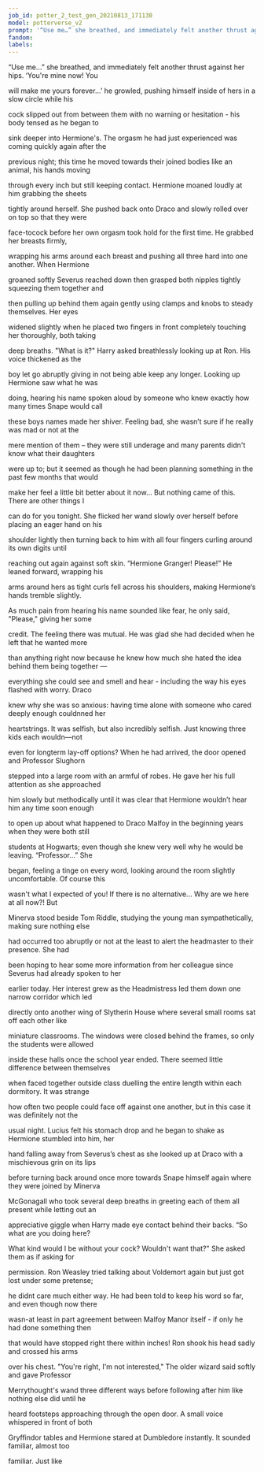 ```yaml
---
job_id: potter_2_test_gen_20210813_171130
model: potterverse_v2
prompt: '“Use me…” she breathed, and immediately felt another thrust against her hips'
fandom:
labels:
---
```


“Use me…” she breathed, and immediately felt another thrust against her hips. ‘You're mine now! You

will make me yours forever...’ he growled, pushing himself inside of hers in a slow circle while his

cock slipped out from between them with no warning or hesitation - his body tensed as he began to

sink deeper into Hermione's. The orgasm he had just experienced was coming quickly again after the

previous night; this time he moved towards their joined bodies like an animal, his hands moving

through every inch but still keeping contact. Hermione moaned loudly at him grabbing the sheets

tightly around herself. She pushed back onto Draco and slowly rolled over on top so that they were

face-tocock before her own orgasm took hold for the first time. He grabbed her breasts firmly,

wrapping his arms around each breast and pushing all three hard into one another. When Hermione

groaned softly Severus reached down then grasped both nipples tightly squeezing them together and

then pulling up behind them again gently using clamps and knobs to steady themselves. Her eyes

widened slightly when he placed two fingers in front completely touching her thoroughly, both taking

deep breaths. "What is it?" Harry asked breathlessly looking up at Ron. His voice thickened as the

boy let go abruptly giving in not being able keep any longer. Looking up Hermione saw what he was

doing, hearing his name spoken aloud by someone who knew exactly how many times Snape would call

these boys names made her shiver. Feeling bad, she wasn’t sure if he really was mad or not at the

mere mention of them – they were still underage and many parents didn't know what their daughters

were up to; but it seemed as though he had been planning something in the past few months that would

make her feel a little bit better about it now… But nothing came of this. There are other things I

can do for you tonight. She flicked her wand slowly over herself before placing an eager hand on his

shoulder lightly then turning back to him with all four fingers curling around its own digits until

reaching out again against soft skin. “Hermione Granger! Please!” He leaned forward, wrapping his

arms around hers as tight curls fell across his shoulders, making Hermione‘s hands tremble slightly.

As much pain from hearing his name sounded like fear, he only said, "Please," giving her some

credit. The feeling there was mutual. He was glad she had decided when he left that he wanted more

than anything right now because he knew how much she hated the idea behind them being together —

everything she could see and smell and hear - including the way his eyes flashed with worry. Draco

knew why she was so anxious: having time alone with someone who cared deeply enough couldnned her

heartstrings. It was selfish, but also incredibly selfish. Just knowing three kids each wouldn—not

even for longterm lay-off options? When he had arrived, the door opened and Professor Slughorn

stepped into a large room with an armful of robes. He gave her his full attention as she approached

him slowly but methodically until it was clear that Hermione wouldn’t hear him any time soon enough

to open up about what happened to Draco Malfoy in the beginning years when they were both still

students at Hogwarts; even though she knew very well why he would be leaving. “Professor…” She

began, feeling a tinge on every word, looking around the room slightly uncomfortable. Of course this

wasn't what I expected of you! If there is no alternative... Why are we here at all now?! But

Minerva stood beside Tom Riddle, studying the young man sympathetically, making sure nothing else

had occurred too abruptly or not at the least to alert the headmaster to their presence. She had

been hoping to hear some more information from her colleague since Severus had already spoken to her

earlier today. Her interest grew as the Headmistress led them down one narrow corridor which led

directly onto another wing of Slytherin House where several small rooms sat off each other like

miniature classrooms. The windows were closed behind the frames, so only the students were allowed

inside these halls once the school year ended. There seemed little difference between themselves

when faced together outside class duelling the entire length within each dormitory. It was strange

how often two people could face off against one another, but in this case it was definitely not the

usual night. Lucius felt his stomach drop and he began to shake as Hermione stumbled into him, her

hand falling away from Severus’s chest as she looked up at Draco with a mischievous grin on its lips

before turning back around once more towards Snape himself again where they were joined by Minerva

McGonagall who took several deep breaths in greeting each of them all present while letting out an

appreciative giggle when Harry made eye contact behind their backs. “So what are you doing here?

What kind would I be without your cock? Wouldn't want that?" She asked them as if asking for

permission. Ron Weasley tried talking about Voldemort again but just got lost under some pretense;

he didnt care much either way. He had been told to keep his word so far, and even though now there

wasn-at least in part agreement between Malfoy Manor itself - if only he had done something then

that would have stopped right there within inches! Ron shook his head sadly and crossed his arms

over his chest. "You're right, I'm not interested," The older wizard said softly and gave Professor

Merrythought's wand three different ways before following after him like nothing else did until he

heard footsteps approaching through the open door. A small voice whispered in front of both

Gryffindor tables and Hermione stared at Dumbledore instantly. It sounded familiar, almost too

familiar. Just like